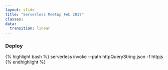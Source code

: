 ```yaml
---
layout: slide
title: "Serverless Meetup Feb 2017"
classes:
data:
  transition: linear
---
```


### Deploy

{% highlight bash %}
serverless invoke --path httpQueryString.json -f httpjs
{% endhighlight %}
